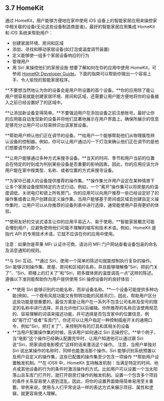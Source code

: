 ## 3.7 HomeKit
通过 HomeKit，用户能够方便地在家中使用 iOS 设备上的智能家居应用来操控家中相关联的设备(无论这些设备制造商是谁)。最好的智能家居应用集成 HomeKit 和 iOS 系统来帮助用户：

- 创建家居环境、房间和区域
- 添加、寻找和移动家居设备(如灯泡或温度调节装置)
- 定义能够使一组多个家居设备响应的行为
- 管理用户
- 用 Siri 来操控他们的家居设施
想要了解如何在你的应用中使用 HomeKit，可参阅 [HomeKIt Developer Guide](https://developer.apple.com/library/ios/documentation/NetworkingInternet/Conceptual/HomeKitDeveloperGuide/Introduction/Introduction.html#//apple_ref/doc/uid/TP40015050)。下面的指南可以帮助你做出一个容易上手、令人愉悦的智能家居程序。

**不要想当然地认为你的设备会是用户所设置的首个设备。**你的应用除了能让用户很容易就能创建家居环境、房间和区域，还需要让用户能方便地将你的设备接入之前已经设置好了的区域中。

**让添加新设备变得简单。**不要强迫用户在添加设备之前注册账号。最好让你的应用能自动发现新的设备并将他们显著地展示在用户界面上。确保所展示的信息足够充分让用户可以轻易辨识出该家居设备。

**帮助用户辨认他们正在调节的设备。**给用户一个能够帮助他们从物理属性辨认设备的控制器。例如，你可以让用户通过闪一下灯泡来确认他们正在调节的是他们想要调节的那个。

**让用户能够通过多种方式来搜寻设备。**当天的时间、季节和用户当前的位置会在特定的时刻成为判别某些设备是否重要的影响因素。因此，你的应用应该允许用户能在家中按类型、名称、或者位置的方式来搜寻设备。

**为家中已接入的设备提供推荐的操作集。**操作集允许用户设定在某种情景下让多个家居设备按照特定的方式行动。例如，一个“离开”操作集可以将房屋内的温度调低、关闭电灯和锁上所有房门。你的应用可以向用户推荐一些已经设定好了的操作集或者让用户创建自定义操作集。当用户能够基于房间或区域去创建自定义操作集时，让用户可以从你推荐的设备列表中进行选择，通常能使用户获得更好的体验。

**使用友好的交谈式语言让你的应用平易近人、易于使用。**智能家居概念可能会懵到用户，应避免使用他们可能不理解的缩写和技术术语。例如，HomeKit 是指代 API 的专用技术术语，它就不应该在你的应用中使用。

注意：如果你是苹果 MFi 认证许可商，请访问 MFi 门户网站查看设备包装的命名及消息通知的规则。

**与 Siri 互动。**通过 Siri，使用一个简单的陈述句就能控制执行复杂的操作。Siri 能够识别操作集、房屋、房间和区域的名称，并且能够理解像“Siri，把前门关了”、“Siri，把楼上的灯关了”和“Siri，把多媒体房的温度调高一点”这样的陈述。遵循以下准则能帮助你为用户提供使用 Siri 操控设备时的良好体验：

- **使用 Siri 能够识别的功能名称，而非设备名称。**一个设备可能提供多种功能(例如，一个既有风扇功能又有照明功能的风扇吊灯)，因此，帮助用户区分这些功能是很重要的。最佳方案是让用户在一系列不包含公司名称及型号的限定的名称中进行选择，并且允许他们以后编辑。你所推荐的名称应该使用规范的、容易理解的词语来描述功能，并可选择是否包含家中的位置信息，例如“客厅灯”或者“车库门”。你还可以让用户指定一种控制插座开关的通用口令，例如“Siri，把灯关了”，来控制所有的灯具和其相关的设备
- **当用户配置操作集的时候，告诉用户如何通过 Siri 去操控它。**举个例子，当“电影”这个操作已经确认配置完毕时，让用户知道他可以通过跟 Siri 说“Siri，把家调成电影模式”这样的话来激活这个操作。 注意，当用户单独对 Siri 说出某操作的名称时，同样也能激活那个操作。Siri 能够识别系统预置以及用户自定义的操作集，这些已配置的操作集至少包含一项操作
**帮助用户设置触发机制。**在 iOS9 中，HomeKit 支持触发机制：当满足特定的时间、地点或其他设备的行为的条件时激活操作的方式。比如用户可以设置一个当太阳落山且车库门打开时，就打开厨房灯操作的触发机制。设置一个包含多个项目的条件关系容易使人感到混乱，因此，将你的设置界面做得简单易用至关重要。举例来说，使用与人们平常说话一样的表达方式来展示项目、属性和逻辑，就更容易使人理解。